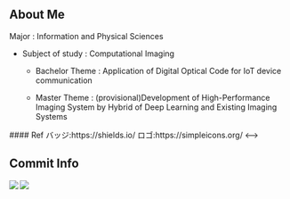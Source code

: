 ## About Me
Major : Information and Physical Sciences

- Subject of study : Computational Imaging

  - Bachelor Theme : Application of Digital Optical Code for IoT device communication

  - Master Theme : (provisional)Development of High-Performance Imaging System by Hybrid of Deep Learning and Existing Imaging Systems
  
<!-->
#### Ref
バッジ:https://shields.io/
ロゴ:https://simpleicons.org/
<-->

## Commit Info
<!--
![GitHub Stats Card](https://github-readme-stats.vercel.app/api?username=feynfeyn888)
-->

<!--# Top Language detail
![Top Languages Card](https://github-readme-stats.vercel.app/api/top-langs/?username=feynfeyn888)
-->

<!--
![Top Languages Card (Compact layout)](https://github-readme-stats.vercel.app/api/top-langs/?username=feynfeyn888&layout=compact)
-->

<a href="https://github.com/anuraghazra/github-readme-stats">
  <img align="left" src="https://github-readme-stats.vercel.app/api?username=feynfeyn888&count_private=true&show_icons=true" />
</a>
<a href="https://github.com/anuraghazra/github-readme-stats">
  <img align="left" src="https://github-readme-stats.vercel.app/api/top-langs/?username=feynfeyn888" />
</a>
